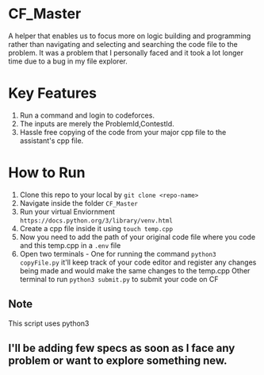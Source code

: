 # CF_Master
A helper that enables us to focus more on logic building and programming rather than navigating and selecting and searching the code file to the problem.
It was a problem that I personally faced and it took a lot longer time due to a bug in my file explorer.

# Key Features
1) Run a command and login to codeforces.
2) The inputs are merely the ProblemId,ContestId.
3) Hassle free copying of the code from your major cpp file to the assistant's cpp file.

# How to Run
1) Clone this repo to your local by `git clone <repo-name>`
2) Navigate inside the folder   `CF_Master`
3) Run your virtual Enviornment `https://docs.python.org/3/library/venv.html`
4) Create a cpp file inside it using `touch temp.cpp`
5) Now you need to add the path of your original code file where you code and this temp.cpp in a `.env` file
6) Open two terminals -
 One for running the command `python3 copyFile.py` it'll keep track of your code editor and register any changes being made and would make the same changes to the temp.cpp
Other terminal to run `python3 submit.py` to submit your code on CF

## Note
This script uses python3
## I'll be adding few specs as soon as I face any problem or want to explore something new.
